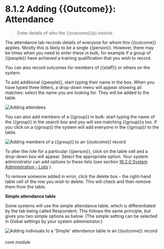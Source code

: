 # 8.1.2    Adding {{Outcome}}: Attendance 

> Enter details of who the {{outcome}}(s) involve. 

The attendance tab records details of everyone for whom this {{outcome}} applies. Mostly this is likely to be a single {{person}}. However, there may be times when you need to enter these in bulk, for example if a group of {{people}} have achieved a training qualification that you wish to record. 

You can also record outcomes for members of {{staff}} or others on the system.

To add additional {{people}}, start typing their name in the box. When you have typed three letters, a drop-down menu will appear showing all matches: select the name you are looking for. They will be added to the table.

![Adding attendees](76a.png)

You can also add members of a {{group}} in bulk: start typing the name of the {{group}} in the search box and you will see matching {{group}}s too. If you click on a {{group}} the system will add everyone in the {{group}} to the table.

![Adding members of a {{group}} to an {{outcome}} record](76b.png)

To alter the role for a particular {{person}}, click on the table cell and a drop-down box will appear. Select the appropriate option. Your system administrator can add options to these lists (see section [18.2.0  System Administration - Lists](/help/index/p/18.2.0) ).

To remove someone added in error, click the delete box - the right-hand table cell of the row you wish to delete. This will check and then remove them from the table. 

**Simple attendance table**

Some systems will use the simple attendance table, which is differentiated by the tab being called Respondent.  This follows the same principle, but gives you two simple options as below.  (The simple setting can be selected in Global settings by your system administrator.) 

![Adding indiviuals to a 'Simple' attendance table in an {{outcome}} record](1209a.png)


###### core module

